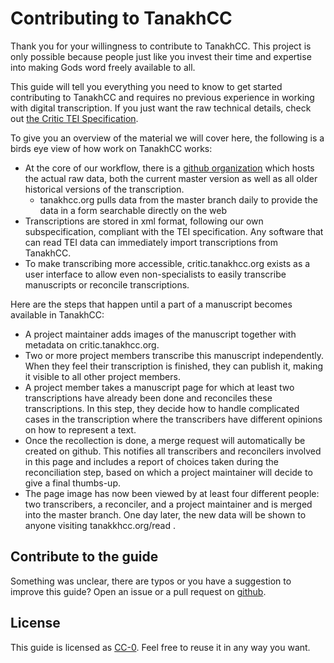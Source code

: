 # Contributing to TanakhCC

Thank you for your willingness to contribute to TanakhCC.
This project is only possible because people just like you invest their time and expertise into making Gods word freely available to all.

This guide will tell you everything you need to know to get started contributing to TanakhCC and requires no previous experience in working with digital transcription.
If you just want the raw technical details, check out [the Critic TEI Specification](https://critic.tanakhkcc.org/critic_tei_schema.rng).

To give you an overview of the material we will cover here, the following is a birds eye view of how work on TanakhCC works:
- At the core of our workflow, there is a [github organization](https://github.com/tanakhcc) which hosts the actual raw data, both the current master version as well as all older historical versions of the transcription.
    - tanakhcc.org pulls data from the master branch daily to provide the data in a form searchable directly on the web
- Transcriptions are stored in xml format, following our own subspecification, compliant with the TEI specification. Any software that can read TEI data can immediately import transcriptions from TanakhCC.
- To make transcribing more accessible, critic.tanakhcc.org exists as a user interface to allow even non-specialists to easily transcribe manuscripts or reconcile transcriptions.

Here are the steps that happen until a part of a manuscript becomes available in TanakhCC:
- A project maintainer adds images of the manuscript together with metadata on critic.tanakhcc.org.
- Two or more project members transcribe this manuscript independently. When they feel their transcription is finished, they can publish it, making it visible to all other project members.
- A project member takes a manuscript page for which at least two transcriptions have already been done and reconciles these transcriptions. In this step, they decide how to handle complicated cases in the transcription where the transcribers have different opinions on how to represent a text.
- Once the recollection is done, a merge request will automatically be created on github. This notifies all transcribers and reconcilers involved in this page and includes a report of choices taken during the reconciliation step, based on which a project maintainer will decide to give a final thumbs-up.
- The page image has now been viewed by at least four different people: two transcribers, a reconciler, and a project maintainer and is merged into the master branch. One day later, the new data will be shown to anyone visiting tanakkhcc.org/read .

## Contribute to the guide
Something was unclear, there are typos or you have a suggestion to improve this guide? Open an issue or a pull request on [github](https://github.com/tanakhcc/guide).

## License
This guide is licensed as [CC-0](https://creativecommons.org/public-domain/cc0/). Feel free to reuse it in any way you want.
